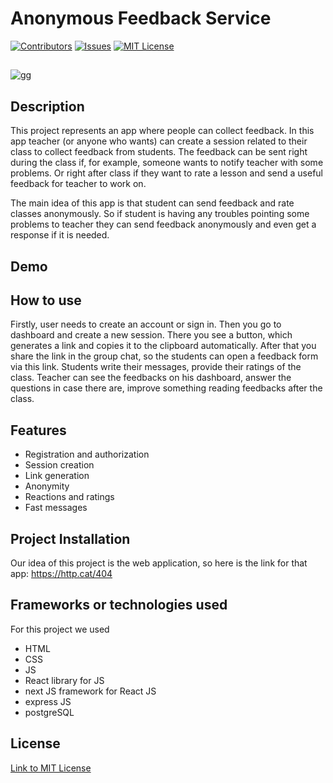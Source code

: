 # Anonymous Feedback Service

[![Contributors][contributors-shield]][contributors-url]
[![Issues][issues-shield]][issues-url]
[![MIT License][license-shield]][license-url]
##
[![gg][gg-shield]][gg-url]
##

## Description

This project represents an app where people can collect feedback. In this app teacher (or anyone who wants) can create a session related to their class to collect feedback from students. The feedback can be sent right during the class if, for example, someone wants to notify teacher with some problems. Or right after class if they want to rate a lesson and send a useful feedback for teacher to work on.

The main idea of this app is that student can send feedback and rate classes anonymously.
So if student is having any troubles pointing some problems to teacher they can send feedback anonymously and even get a response if it is needed.


## Demo



## How to use
Firstly, user needs to create an account or sign in. Then you go to dashboard and create a new session. There you see a button, which generates a link and copies it to the clipboard automatically. After that you share the link in the group chat, so the students can open a feedback form via this link. Students write their messages, provide their ratings of the class. Teacher can see the feedbacks on his dashboard, answer the questions in case there are, improve something reading feedbacks after the class.
## Features
* Registration and authorization
* Session creation
* Link generation
* Anonymity
* Reactions and ratings
* Fast messages


## Project Installation

Our idea of this project is the web application, so here is the link for that app: https://http.cat/404


## Frameworks or technologies used
For this project we used
* HTML
* CSS
* JS
* React library for JS
* next JS framework for React JS
* express JS 
* postgreSQL





## License
[Link to MIT License](https://github.com/InnoSWP/AnonymusFeedbackService_B21-06/blob/main/LICENSE)





<!-- additional links -->
[contributors-shield]: https://img.shields.io/github/contributors/InnoSWP/AnonymusFeedbackService_B21-06.svg?style=for-the-badge
[contributors-url]: https://github.com/InnoSWP/AnonymusFeedbackService_B21-06/issues/graphs/contributors
[issues-shield]: https://img.shields.io/github/issues/InnoSWP/AnonymusFeedbackService_B21-06.svg?style=for-the-badge
[issues-url]: https://github.com/InnoSWP/AnonymusFeedbackService_B21-06/issues
[gg-shield]: https://badgen.net/badge/AnonymusFeedbackService/Project/purple?icon=travis
[gg-url]: https://github.com/orgs/InnoSWP/projects/61/views/1
[license-shield]: https://img.shields.io/github/license/InnoSWP/AnonymusFeedbackService_B21-06.svg?style=for-the-badge
[license-url]: https://github.com/InnoSWP/AnonymusFeedbackService_B21-06/blob/main/LICENSE

